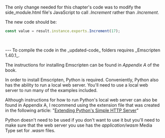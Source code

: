The only change needed for this chapter's code was to modify the side_module.html file's JavaScript to call _.Increment_ rather than _.Increment_.

The new code should be:

```javascript
const value = result.instance.exports.Increment(17);
```

<p>&nbsp;</p>
---
To compile the code in the _updated-code_ folders requires _Emscripten 1.40.1_.

The instructions for installing Emscripten can be found in _Appendix A_ of the book.


In order to install Emscripten, Python is required. Conveniently, Python also has the ability to run a local web server. You'll need to use a local web server to run many of the examples included. 

Although instructions for how to run Python's local web server can also be found in Appendix A, I recommend using the extension file that was created in the following article: "[Extending Python's Simple HTTP Server](https://cggallant.blogspot.com/2020/07/extending-pythons-simple-http-server.html)"


Python doesn't need to be used if you don't want to use it but you'll need to make sure that the web server you use has the *application/wasm* Media Type set for *.wasm* files.
